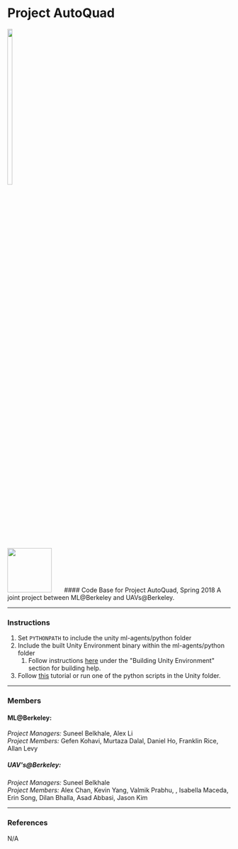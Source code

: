 # Project AutoQuad
<div style="text-align: left; display: inline-block">
    <img src="https://uav.berkeley.edu/wp-content/uploads/2017/09/logo_full_text_light-1.png" width="30%">
    <img src="https://ml.berkeley.edu/decals/DSD/images/logo.png", height="100px">
</div>
#### Code Base for Project AutoQuad, Spring 2018 
A joint project between ML@Berkeley and UAVs@Berkeley.

---
### Instructions

1. Set `PYTHONPATH` to include the unity ml-agents/python folder
2. Include the built Unity Environment binary within the ml-agents/python folder
    1. Follow instructions <a href="https://github.com/Unity-Technologies/ml-agents/blob/master/docs/Getting-Started-with-Balance-Ball.md">here</a> under the "Building Unity Environment" section for building help.
3. Follow <a href="https://github.com/Unity-Technologies/ml-agents/blob/master/docs/Unity-Agents---Python-API.md">this</a> tutorial or run one of the python scripts in the Unity folder.


---
### Members

#### ML@Berkeley:  
*Project Managers:* Suneel Belkhale, Alex Li  
*Project Members:* Gefen Kohavi, Murtaza Dalal, Daniel Ho, Franklin Rice, Allan Levy

##### UAV's@Berkeley:  
*Project Managers:* Suneel Belkhale  
*Project Members:* Alex Chan, Kevin Yang, Valmik Prabhu, , Isabella Maceda, Erin Song, Dilan Bhalla, Asad Abbasi, Jason Kim

---
### References

N/A